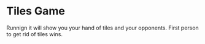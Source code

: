 # Tiles Game

Runnign it will show you your hand of tiles and your opponents. First person to get rid of tiles wins.
